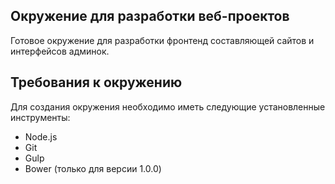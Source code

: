 ## Окружение для разработки веб-проектов
Готовое окружение для разработки фронтенд составляющей сайтов и интерфейсов админок.

## Требования к окружению
Для создания окружения необходимо иметь следующие установленные инструменты:
-	Node.js
-	Git
-	Gulp
-	Bower (только для версии 1.0.0)
